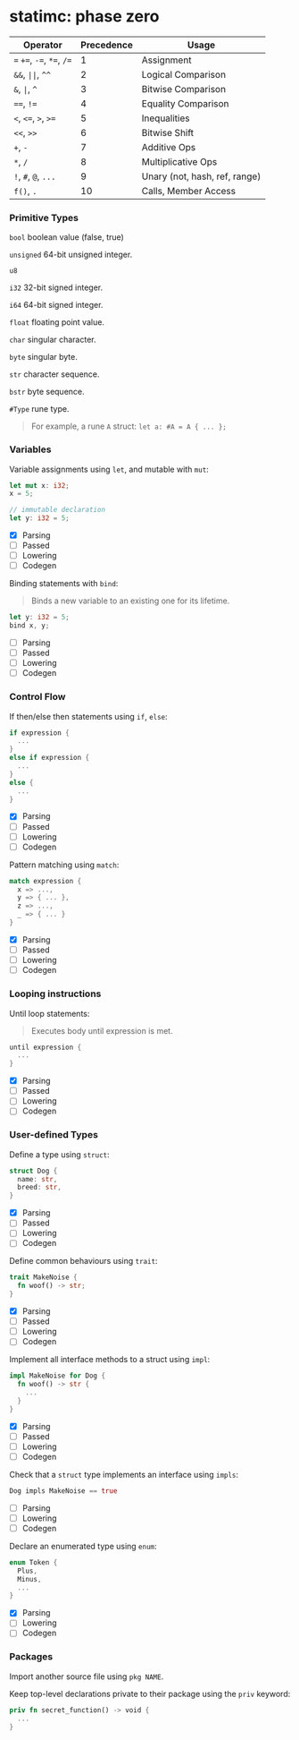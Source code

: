 # statimc: phase zero

| Operator | Precedence | Usage 
|----------|------------|------
| `=` `+=`, `-=`, `*=`, `/=` | 1 | Assignment
| `&&`, `\|\|`, `^^` | 2 | Logical Comparison
| `&`, `\|`, `^` | 3 | Bitwise Comparison
| `==`, `!=` | 4 | Equality Comparison
| `<`, `<=`, `>`, `>=` | 5 | Inequalities
| `<<`, `>>` | 6 | Bitwise Shift
| `+`, `-` | 7 | Additive Ops
| `*`, `/` | 8 | Multiplicative Ops
| `!`, `#`, `@`, `...` | 9 | Unary (not, hash, ref, range)
| `f()`, `.` | 10 | Calls, Member Access

### Primitive Types

`bool` boolean value (false, true)

`unsigned` 64-bit unsigned integer.

`u8` 

`i32` 32-bit signed integer.

`i64` 64-bit signed integer.

`float` floating point value.

`char` singular character.

`byte` singular byte.

`str` character sequence.

`bstr` byte sequence.

`#Type` rune type.
> For example, a rune `A` struct: `let a: #A = A { ... };`

### Variables

Variable assignments using `let`, and mutable with `mut`:
```rs
let mut x: i32;
x = 5;

// immutable declaration
let y: i32 = 5;
```

- [x] Parsing
- [ ] Passed
- [ ] Lowering
- [ ] Codegen

Binding statements with `bind`:
> Binds a new variable to an existing one for its lifetime.
```rs
let y: i32 = 5;
bind x, y;
```

- [ ] Parsing
- [ ] Passed
- [ ] Lowering
- [ ] Codegen

### Control Flow

If then/else then statements using `if`, `else`:

```rs
if expression {
  ...
}
else if expression {
  ...
}
else {
  ...
}
```

- [x] Parsing
- [ ] Passed
- [ ] Lowering
- [ ] Codegen

Pattern matching using `match`:

```rs
match expression {
  x => ...,
  y => { ... },
  z => ...,
  _ => { ... }
}
```

- [x] Parsing
- [ ] Passed
- [ ] Lowering
- [ ] Codegen

### Looping instructions

Until loop statements:
> Executes body until expression is met.
```rs
until expression {
  ...
}
```

- [x] Parsing
- [ ] Passed
- [ ] Lowering
- [ ] Codegen

### User-defined Types

Define a type using `struct`:
```rs
struct Dog {
  name: str,
  breed: str,
}
```

- [x] Parsing
- [ ] Passed
- [ ] Lowering
- [ ] Codegen

Define common behaviours using `trait`:
```rs
trait MakeNoise {
  fn woof() -> str;
}
```

- [x] Parsing
- [ ] Passed
- [ ] Lowering
- [ ] Codegen

Implement all interface methods to a struct using `impl`:
```rs
impl MakeNoise for Dog {
  fn woof() -> str { 
    ...
  }
}
```

- [x] Parsing
- [ ] Passed
- [ ] Lowering
- [ ] Codegen

Check that a `struct` type implements an interface using `impls`:
```rs
Dog impls MakeNoise == true
```

- [ ] Parsing
- [ ] Lowering
- [ ] Codegen

Declare an enumerated type using `enum`:
```rs
enum Token {
  Plus,
  Minus,
  ...
}
```

- [x] Parsing
- [ ] Lowering
- [ ] Codegen

### Packages

Import another source file using `pkg NAME`.

Keep top-level declarations private to their package using the `priv` keyword:
```rs
priv fn secret_function() -> void {
  ...
}
```
